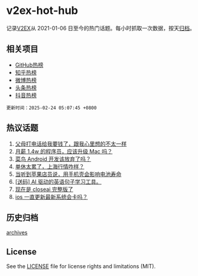 # v2ex-hot-hub

 记录[V2EX](https://www.v2ex.com/)从 2021-01-06 日至今的热门话题。每小时抓取一次数据，按天[归档](archives)。
 
 ## 相关项目

- [GitHub热榜](https://github.com/lonnyzhang423/github-hot-hub)
- [知乎热榜](https://github.com/lonnyzhang423/zhihu-hot-hub)
- [微博热榜](https://github.com/lonnyzhang423/weibo-hot-hub)
- [头条热榜](https://github.com/lonnyzhang423/toutiao-hot-hub)
- [抖音热榜](https://github.com/lonnyzhang423/douyin-hot-hub)


 `更新时间：2025-02-24 05:07:45 +0800`

## 热议话题

1. [父母打电话给我要钱了，跟我心里想的不太一样](https://www.v2ex.com/t/1113589)
1. [月薪 1.4w 的程序员，应该升级 Mac 吗？](https://www.v2ex.com/t/1113570)
1. [菜鸟 Android 开发该放弃了吗？](https://www.v2ex.com/t/1113560)
1. [单休太累了，上海行情咋样？](https://www.v2ex.com/t/1113602)
1. [当听到苹果店员说，用手机壳会影响电池寿命](https://www.v2ex.com/t/1113572)
1. [[送码] AI 驱动的英语句子学习工具。](https://www.v2ex.com/t/1113566)
1. [现在是 closeai 完整版了](https://www.v2ex.com/t/1113620)
1. [ios 一直更新最新系统会卡吗？](https://www.v2ex.com/t/1113618)

## 历史归档

[archives](archives)

## License

See the [LICENSE](LICENSE) file for license rights and limitations (MIT).
